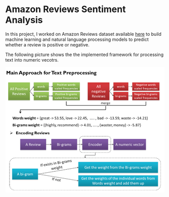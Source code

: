 # Amazon Reviews Sentiment Analysis
In this project, I worked on Amazon Reviews dataset available [here](https://www.kaggle.com/bittlingmayer/amazonreviews) to build machine learning and natural language processing models to predict whether a review is positive or negative. 

The following picture shows the the implemented framework for processing text into numeric vecotrs. 

![alt text](https://github.com/moslehi/amazon-reviews-sentiment-analysis/blob/master/framework.png
)



